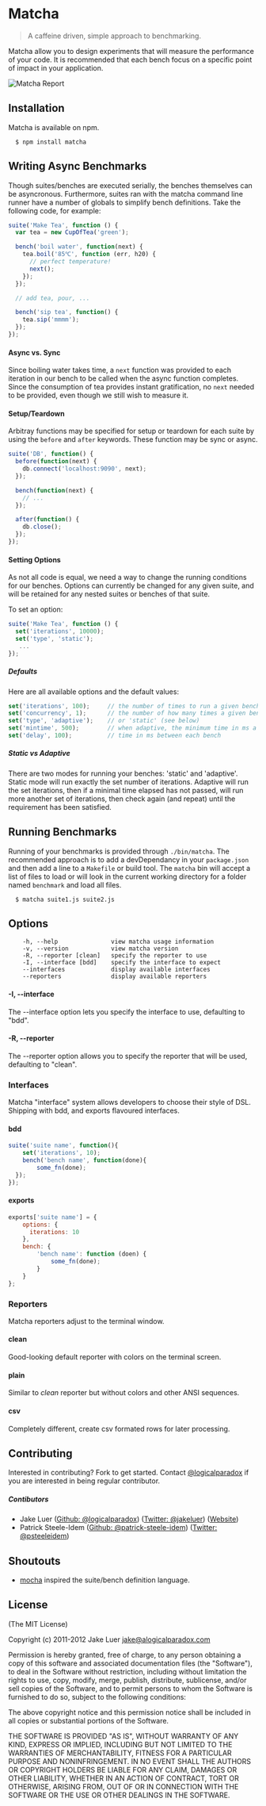 # Matcha

> A caffeine driven, simple approach to benchmarking.

Matcha allow you to design experiments that will measure the performance of your code. It is recommended that each
bench focus on a specific point of impact in your application.

![Matcha Report](http://f.cl.ly/items/3X0a1m0S250t2A0W3n1r/matcha-benchmark.png)

## Installation

Matcha is available on npm.

      $ npm install matcha

## Writing Async Benchmarks

Though suites/benches are executed serially, the benches themselves can be asyncronous. Furthermore, suites ran with
the matcha command line runner have a number of globals to simplify bench definitions. Take the following code, for example:

```js
suite('Make Tea', function () {
  var tea = new CupOfTea('green');

  bench('boil water', function(next) {
    tea.boil('85℃', function (err, h20) {
      // perfect temperature!
      next();
    });
  });

  // add tea, pour, ...  

  bench('sip tea', function() {
    tea.sip('mmmm');
  });
});
```
#### Async vs. Sync

Since boiling water takes time, a `next` function was provided to each iteration in our bench to be called when the
async function completes. Since the consumption of tea provides instant gratification, no `next` needed to be provided, even though
we still wish to measure it.

#### Setup/Teardown

Arbitray functions may be specified for setup or teardown for each suite by using the `before` and `after` keywords.
These function may be sync or async.

```js
suite('DB', function() {
  before(function(next) {
    db.connect('localhost:9090', next);
  });

  bench(function(next) {
    // ...
  });

  after(function() {
    db.close();
  });
});
```

#### Setting Options

As not all code is equal, we need a way to change the running conditions for our benches. Options can currently be changed for
any given suite, and will be retained for any nested suites or benches of that suite.

To set an option:

```js
suite('Make Tea', function () {
  set('iterations', 10000);
  set('type', 'static');
   ...
});
```

##### Defaults

Here are all available options and the default values:

```js
set('iterations', 100);     // the number of times to run a given bench
set('concurrency', 1);      // the number of how many times a given bench is run concurrently
set('type', 'adaptive');    // or 'static' (see below)
set('mintime', 500);        // when adaptive, the minimum time in ms a bench should run
set('delay', 100);          // time in ms between each bench
```

##### Static vs Adaptive

There are two modes for running your benches: 'static' and 'adaptive'. Static mode will run exactly the set number of iterations.
Adaptive will run the set iterations, then if a minimal time elapsed has not passed, will run more another set of iterations, then
check again (and repeat) until the requirement has been satisfied.

## Running Benchmarks

Running of your benchmarks is provided through `./bin/matcha`. The recommended approach is to add a devDependancy in your
`package.json` and then add a line to a `Makefile` or build tool. The `matcha` bin will accept a list of files to load or will
look in the current working directory for a folder named `benchmark` and load all files.

      $ matcha suite1.js suite2.js

## Options

        -h, --help               view matcha usage information
        -v, --version            view matcha version
        -R, --reporter [clean]   specify the reporter to use
        -I, --interface [bdd]    specify the interface to expect
        --interfaces             display available interfaces
        --reporters              display available reporters

#### -I, --interface <name>
The --interface option lets you specify the interface to use, defaulting to "bdd".

#### -R, --reporter <name>
The --reporter option allows you to specify the reporter that will be used, defaulting to "clean".

### Interfaces
Matcha "interface" system allows developers to choose their style of DSL. Shipping with bdd, and     exports flavoured interfaces.
#### bdd

```js
suite('suite name', function(){
    set('iterations', 10);
    bench('bench name', function(done){
        some_fn(done);
  });
});
```

#### exports

```js
exports['suite name'] = {
    options: {
      iterations: 10
    },
    bench: {
        'bench name': function (doen) {
            some_fn(done);
        }
    }
};
```

### Reporters
Matcha reporters adjust to the terminal window.
#### clean
Good-looking default reporter with colors on the terminal screen.
#### plain
Similar to _clean_ reporter but without colors and other ANSI sequences.
#### csv
Completely different, create csv formated rows for later processing.

## Contributing

Interested in contributing? Fork to get started. Contact [@logicalparadox](http://github.com/logicalparadox)
if you are interested in being regular contributor.

##### Contibutors

* Jake Luer ([Github: @logicalparadox](http://github.com/logicalparadox)) ([Twitter: @jakeluer](http://twitter.com/jakeluer)) ([Website](http://alogicalparadox.com))
* Patrick Steele-Idem ([Github: @patrick-steele-idem](http://github.com/patrick-steele-idem)) ([Twitter: @psteeleidem](http://twitter.com/psteeleidem))

## Shoutouts

* [mocha](https://mochajs.org) inspired the suite/bench definition language.

## License

(The MIT License)

Copyright (c) 2011-2012 Jake Luer <jake@alogicalparadox.com>

Permission is hereby granted, free of charge, to any person obtaining a copy
of this software and associated documentation files (the "Software"), to deal
in the Software without restriction, including without limitation the rights
to use, copy, modify, merge, publish, distribute, sublicense, and/or sell
copies of the Software, and to permit persons to whom the Software is
furnished to do so, subject to the following conditions:

The above copyright notice and this permission notice shall be included in
all copies or substantial portions of the Software.

THE SOFTWARE IS PROVIDED "AS IS", WITHOUT WARRANTY OF ANY KIND, EXPRESS OR
IMPLIED, INCLUDING BUT NOT LIMITED TO THE WARRANTIES OF MERCHANTABILITY,
FITNESS FOR A PARTICULAR PURPOSE AND NONINFRINGEMENT. IN NO EVENT SHALL THE
AUTHORS OR COPYRIGHT HOLDERS BE LIABLE FOR ANY CLAIM, DAMAGES OR OTHER
LIABILITY, WHETHER IN AN ACTION OF CONTRACT, TORT OR OTHERWISE, ARISING FROM,
OUT OF OR IN CONNECTION WITH THE SOFTWARE OR THE USE OR OTHER DEALINGS IN
THE SOFTWARE.
